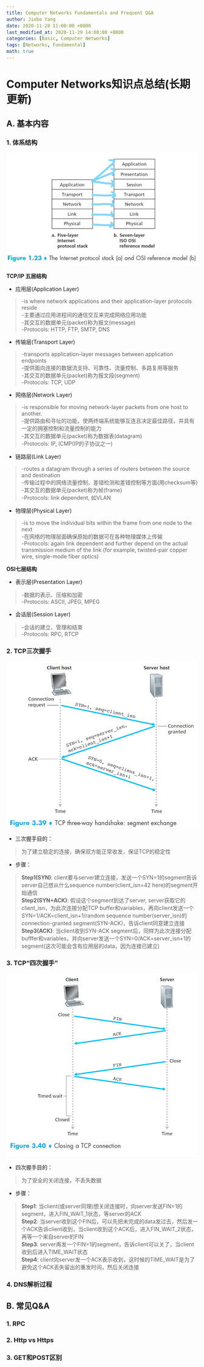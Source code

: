 ```yaml
---
title: Computer Networks Fundamentals and Frequent Q&A
author: Jinbo Yang
date: 2020-11-28 11:00:00 +0800
last_modified_at: 2020-11-29 14:00:00 +0800
categories: [Basic, Computer Networks]
tags: [Networks, Fundamental]
math: true
---
```


# Computer Networks知识点总结(长期更新)

## **A. 基本内容**

### 1. 体系结构

![Models](/assets/img/resources/model.jpg "Network Models")

**TCP/IP 五层结构**

- 应用层(Application Layer)
>-is where network applications and their application-layer protocols reside  
>-主要通过应用进程间的通信交互来完成网络应用功能  
>-其交互的数据单元(packet)称为报文(message)  
>-Protocols: HTTP, FTP, SMTP, DNS

- 传输层(Transport Layer)
>-transports application-layer messages between application endpoints  
>-提供面向连接的数据流支持、可靠性、流量控制、多路复用等服务  
>-其交互的数据单元(packet)称为报文段(segment)  
>-Protocols: TCP, UDP

- 网络层(Network Layer)
>-is responsible for moving network-layer packets from one host to another.  
>-提供路由和寻址的功能，使两终端系统能够互连且决定最佳路径，并具有一定的拥塞控制和流量控制的能力  
>-其交互的数据单元(packet)称为数据表(datagram)  
>-Protocols: IP, ICMP(IP的子协议之一)

- 链路层(Link Layer)
>-routes a datagram through a series of routers between the source and destination  
>-传输过程中的网络流量控制、差错检测和差错控制等方面(用checksum等)   
>-其交互的数据单元(packet)称为帧(frame)  
>-Protocols: link dependent, 如VLAN

- 物理层(Physical Layer)
>-is to move the individual bits within the frame from one node to the next  
>-在网络的物理层面确保原始的数据可在各种物理媒体上传输  
>-Protocols: again link dependent and further depend on the actual transmission medium of the link (for example, twisted-pair copper wire, single-mode fiber optics)

**OSI七层结构**

- 表示层(Presentation Layer)
>-数据的表示、压缩和加密  
>-Protocols: ASCII, JPEG, MPEG

- 会话层(Session Layer)
>-会话的建立、管理和结束  
>-Protocols: RPC, RTCP

### 2. TCP三次握手

![handshake](/assets/img/resources/handshake.png "3-way Handshake")

- 三次握手目的：
>为了建立稳定的连接，确保双方能正常收发，保证TCP的稳定性
- 步骤：
>**Step1(SYN)**: client要与server建立连接，发送一个SYN=1的segment告诉server自己想从什么sequence number(client_isn=42 here)的segment开始通信  
>**Step2(SYN+ACK)**: 假设这个segment到达了server, server获取它的client_isn，为此次连接分配TCP buffer和variables，再向client发送一个SYN=1/ACK=client_isn+1/random sequence number(server_isn)的connection-granted segment(SYN-ACK)，告诉client同意建立连接  
>**Step3(ACK)**: 当client收到SYN-ACK segment后，同样为此次连接分配bufffer和variables，并向server发送一个SYN=0/ACK=server_isn+1的segment(这次可能会含有应用层的data，因为连接已建立)

### 3. TCP“四次握手”

![handshake](/assets/img/resources/closeTCP.png "4-way Handshake")

- 四次握手目的：
>为了安全的关闭连接，不丢失数据
- 步骤：
>**Step1**: 当client(或server同理)想关闭连接时，向server发送FIN=1的segment，进入FIN_WAIT_1状态，等server的ACK  
>**Step2**: 当server收到这个FIN后，可以先把未完成的data发过去，然后发一个ACK告诉client收到，当client收到这个ACK后，进入FIN_WAIT_2状态，再等一个来自server的FIN  
>**Step3**: server再发一个FIN=1的segment，告诉client可以关了，当client收到后进入TIME_WAIT状态  
>**Step4**: client向server发一个ACK表示收到，这时候的TIME_WAIT是为了避免这个ACK丢失留出的重发时间，然后关闭连接

### 4. DNS解析过程



## **B. 常见Q&A**

### 1. RPC

### 2. Http vs Https

### 3. GET和POST区别

